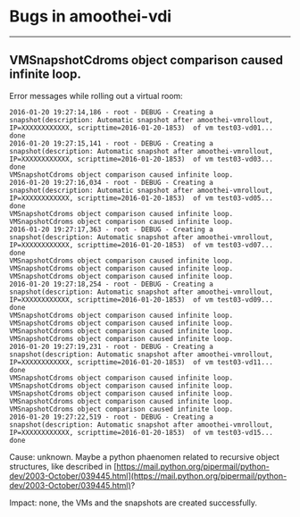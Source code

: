 # Bugs in amoothei-vdi

----------------------


## VMSnapshotCdroms object comparison caused infinite loop.

Error messages while rolling out a virtual room:

```
2016-01-20 19:27:14,186 - root - DEBUG - Creating a snapshot(description: Automatic snapshot after amoothei-vmrollout, IP=XXXXXXXXXXXX, scripttime=2016-01-20-1853)  of vm test03-vd01... done
2016-01-20 19:27:15,141 - root - DEBUG - Creating a snapshot(description: Automatic snapshot after amoothei-vmrollout, IP=XXXXXXXXXXXX, scripttime=2016-01-20-1853)  of vm test03-vd03... done
VMSnapshotCdroms object comparison caused infinite loop.
2016-01-20 19:27:16,034 - root - DEBUG - Creating a snapshot(description: Automatic snapshot after amoothei-vmrollout, IP=XXXXXXXXXXXX, scripttime=2016-01-20-1853)  of vm test03-vd05... done
VMSnapshotCdroms object comparison caused infinite loop.
VMSnapshotCdroms object comparison caused infinite loop.
2016-01-20 19:27:17,363 - root - DEBUG - Creating a snapshot(description: Automatic snapshot after amoothei-vmrollout, IP=XXXXXXXXXXXX, scripttime=2016-01-20-1853)  of vm test03-vd07... done
VMSnapshotCdroms object comparison caused infinite loop.
VMSnapshotCdroms object comparison caused infinite loop.
VMSnapshotCdroms object comparison caused infinite loop.
2016-01-20 19:27:18,254 - root - DEBUG - Creating a snapshot(description: Automatic snapshot after amoothei-vmrollout, IP=XXXXXXXXXXXX, scripttime=2016-01-20-1853)  of vm test03-vd09... done
VMSnapshotCdroms object comparison caused infinite loop.
VMSnapshotCdroms object comparison caused infinite loop.
VMSnapshotCdroms object comparison caused infinite loop.
VMSnapshotCdroms object comparison caused infinite loop.
2016-01-20 19:27:19,231 - root - DEBUG - Creating a snapshot(description: Automatic snapshot after amoothei-vmrollout, IP=XXXXXXXXXXXX, scripttime=2016-01-20-1853)  of vm test03-vd11... done
VMSnapshotCdroms object comparison caused infinite loop.
VMSnapshotCdroms object comparison caused infinite loop.
VMSnapshotCdroms object comparison caused infinite loop.
VMSnapshotCdroms object comparison caused infinite loop.
VMSnapshotCdroms object comparison caused infinite loop.
2016-01-20 19:27:22,519 - root - DEBUG - Creating a snapshot(description: Automatic snapshot after amoothei-vmrollout, IP=XXXXXXXXXXXX, scripttime=2016-01-20-1853)  of vm test03-vd15... done
```

Cause: unknown. Maybe a python phaenomen related to recursive object structures, like described in [https://mail.python.org/pipermail/python-dev/2003-October/039445.html](https://mail.python.org/pipermail/python-dev/2003-October/039445.html)?

Impact: none, the VMs and the snapshots are created successfully.
